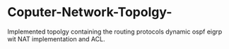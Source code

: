 # Coputer-Network-Topolgy-
Implemented topolgy containing the routing protocols dynamic ospf eigrp wit NAT implementation and ACL.
